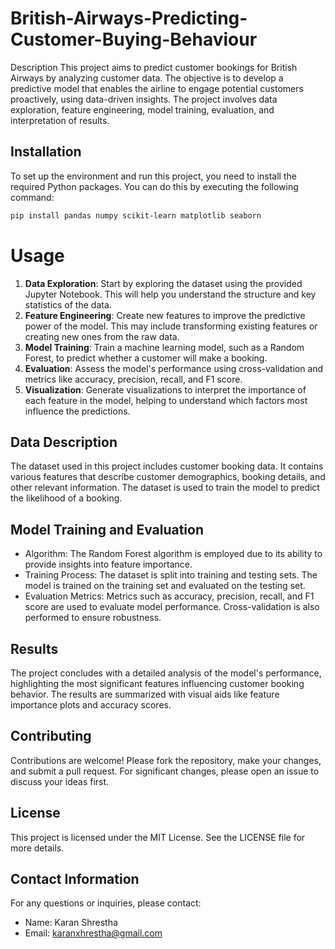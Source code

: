 # British-Airways-Predicting-Customer-Buying-Behaviour
Description
This project aims to predict customer bookings for British Airways by analyzing customer data. The objective is to develop a predictive model that enables the airline to engage potential customers proactively, using data-driven insights. The project involves data exploration, feature engineering, model training, evaluation, and interpretation of results.

## Installation
To set up the environment and run this project, you need to install the required Python packages. You can do this by executing the following command:
```sh
pip install pandas numpy scikit-learn matplotlib seaborn


```

# Usage
1. **Data Exploration**: Start by exploring the dataset using the provided Jupyter Notebook. This will help you understand the structure and key statistics of the data.
2. **Feature Engineering**: Create new features to improve the predictive power of the model. This may include transforming existing features or creating new ones from the raw data.
3. **Model Training**: Train a machine learning model, such as a Random Forest, to predict whether a customer will make a booking.
4. **Evaluation**: Assess the model's performance using cross-validation and metrics like accuracy, precision, recall, and F1 score.
5. **Visualization**: Generate visualizations to interpret the importance of each feature in the model, helping to understand which factors most influence the predictions.


## Data Description
The dataset used in this project includes customer booking data. It contains various features that describe customer demographics, booking details, and other relevant information. The dataset is used to train the model to predict the likelihood of a booking.

## Model Training and Evaluation
- Algorithm: The Random Forest algorithm is employed due to its ability to provide insights into feature importance.
- Training Process: The dataset is split into training and testing sets. The model is trained on the training set and evaluated on the testing set.
- Evaluation Metrics: Metrics such as accuracy, precision, recall, and F1 score are used to evaluate model performance. Cross-validation is also performed to ensure robustness.
## Results
The project concludes with a detailed analysis of the model's performance, highlighting the most significant features influencing customer booking behavior. The results are summarized with visual aids like feature importance plots and accuracy scores.

## Contributing
Contributions are welcome! Please fork the repository, make your changes, and submit a pull request. For significant changes, please open an issue to discuss your ideas first.

## License
This project is licensed under the MIT License. See the LICENSE file for more details.

## Contact Information
For any questions or inquiries, please contact:
- Name: Karan Shrestha 	
- Email: karanxhrestha@gmail.com
